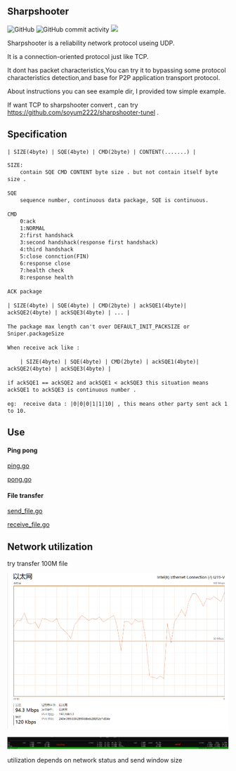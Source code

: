 
## Sharpshooter


![GitHub](https://img.shields.io/github/license/soyum2222/sharpshooter?logo=Github&style=plastic)  ![GitHub commit activity](https://img.shields.io/github/commit-activity/m/soyum2222/sharpshooter?logo=Github) <img src="https://visits.myyou.top/soyum2222/sharpshooter/visitor" />
 


Sharpshooter is a reliability network protocol useing UDP.
    
It is a connection-oriented protocol just like TCP.
    
It dont has packet characteristics,You can try it to bypassing some protocol characteristics detection,and base for P2P application transport protocol.
    
About instructions you can see example dir, I provided tow simple example.
    
If want TCP to sharpshooter convert , can try https://github.com/soyum2222/sharpshooter-tunel .
    


## Specification

`| SIZE(4byte) | SQE(4byte) | CMD(2byte) | CONTENT(.......) |`


    SIZE:
        contain SQE CMD CONTENT byte size . but not contain itself byte size .
        
    SQE
        sequence number, continuous data package, SQE is continuous.
        
    CMD
        0:ack
        1:NORMAL
        2:first handshack
        3:second handshack(response first handshack)
        4:third handshack
        5:close connction(FIN)
        6:response close
        7:health check
        8:response health 
           
    ACK package
        
    | SIZE(4byte) | SQE(4byte) | CMD(2byte) | ackSQE1(4byte)| ackSQE2(4byte) | ackSQE3(4byte) | ... |
        
    The package max length can't over DEFAULT_INIT_PACKSIZE or Sniper.packageSize      
    
    When receive ack like :
    
        | SIZE(4byte) | SQE(4byte) | CMD(2byte) | ackSQE1(4byte)| ackSQE2(4byte) | ackSQE3(4byte) |
        
    if ackSQE1 == ackSQE2 and ackSQE1 < ackSQE3 this situation means ackSQE1 to ackSQE3 is continuous number .
    
    eg:  receive data : |0|0|0|1|1|10| , this means other party sent ack 1 to 10.



## Use

#### Ping pong

[ping.go](https://github.com/soyum2222/sharpshooter/blob/master/example/ping.go)

[pong.go](https://github.com/soyum2222/sharpshooter/blob/master/example/pong.go)

    
#### File transfer

[send_file.go](https://github.com/soyum2222/sharpshooter/blob/master/example/send_file.go)

[receive_file.go](https://github.com/soyum2222/sharpshooter/blob/master/example/send_file.go)



## Network utilization

try transfer 100M file

![speed](https://github.com/soyum2222/sharpshooter/blob/master/image/network.png)


![utilization](https://github.com/soyum2222/sharpshooter/blob/master/image/network-utilization.png)

utilization depends on network status and send window size

    
